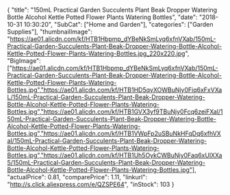 {
	"title": "150mL Practical Garden Succulents Plant Beak Dropper Watering Bottle Alcohol Kettle Potted Flower Plants Watering Bottles",
	"date": "2018-10-31 10:30:20",
	"SubCat": ["Home and Garden"],
	"categories": ["Garden Supplies"],
	"thumbnailImage": "https://ae01.alicdn.com/kf/HTB1Hbpmp_dYBeNkSmLyq6xfnVXab/150mL-Practical-Garden-Succulents-Plant-Beak-Dropper-Watering-Bottle-Alcohol-Kettle-Potted-Flower-Plants-Watering-Bottles.jpg_220x220.jpg",
	"BigImage": ["https://ae01.alicdn.com/kf/HTB1Hbpmp_dYBeNkSmLyq6xfnVXab/150mL-Practical-Garden-Succulents-Plant-Beak-Dropper-Watering-Bottle-Alcohol-Kettle-Potted-Flower-Plants-Watering-Bottles.jpg","https://ae01.alicdn.com/kf/HTB1HD5qyXOWBuNjy0Fiq6xFxVXaL/150mL-Practical-Garden-Succulents-Plant-Beak-Dropper-Watering-Bottle-Alcohol-Kettle-Potted-Flower-Plants-Watering-Bottles.jpg","https://ae01.alicdn.com/kf/HTB1GVX3yf9TBuNjy0Fcq6zeiFXal/150mL-Practical-Garden-Succulents-Plant-Beak-Dropper-Watering-Bottle-Alcohol-Kettle-Potted-Flower-Plants-Watering-Bottles.jpg","https://ae01.alicdn.com/kf/HTB1VWpFp2uSBuNkHFqDq6xfhVXaI/150mL-Practical-Garden-Succulents-Plant-Beak-Dropper-Watering-Bottle-Alcohol-Kettle-Potted-Flower-Plants-Watering-Bottles.jpg","https://ae01.alicdn.com/kf/HTB1Uh5OykCWBuNjy0Faq6xUlXXa5/150mL-Practical-Garden-Succulents-Plant-Beak-Dropper-Watering-Bottle-Alcohol-Kettle-Potted-Flower-Plants-Watering-Bottles.jpg"],
	"actualPrice": 0.81,
	"comparePrice": 1.11,
	"linkurl": "http://s.click.aliexpress.com/e/QZSPE64",
	"inStock": 103
}
